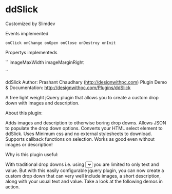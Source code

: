 # ddSlick

Customized by Slimdev

Events implemented

``
onClick
onChange
onOpen
onClose
onDestroy
onInit
``

Propertys implementeds

``
imageMaxWidth
imageMarginRight

``


ddSlick
Author: Prashant Chaudhary (http://designwithpc.com)
Plugin Demo & Documentation: http://designwithpc.com/Plugins/ddSlick

A free light weight jQuery plugin that allows you to create a custom drop down with images and description.

About this plugin:

Adds images and description to otherwise boring drop downs.
Allows JSON to populate the drop down options.
Converts your HTML select element to ddSlick.
Uses Minimum css and no external stylesheets to download.
Supports callback functions on selection.
Works as good even without images or description!

Why is this plugin useful:

With traditional drop downs i.e. using <select> <option> </option> </select> you are limited to only text and value. But with this easily configurable jquery plugin, you can now create a custom drop down that can very well include images, a short description, along with your usual text and value. Take a look at the following demos in action.